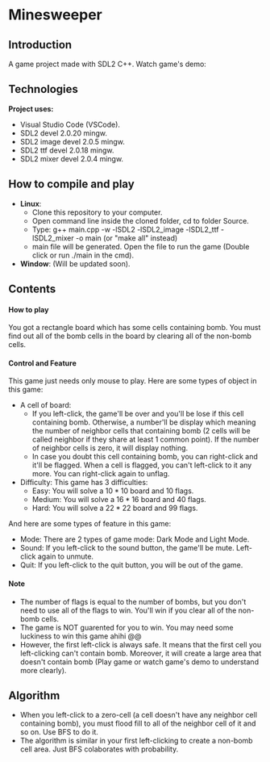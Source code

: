 # Minesweeper

## Introduction
A game project made with SDL2 C++.
Watch game's demo: 

## Technologies
**Project uses:**
+ Visual Studio Code (VSCode).
+ SDL2 devel 2.0.20 mingw.
+ SDL2 image devel 2.0.5 mingw.
+ SDL2 ttf devel 2.0.18 mingw.
+ SDL2 mixer devel 2.0.4 mingw.

## How to compile and play
- **Linux**:
  - Clone this repository to your computer.
  - Open command line inside the cloned folder, cd to folder Source.
  - Type: g++ main.cpp -w -lSDL2 -lSDL2_image -lSDL2_ttf -lSDL2_mixer -o main  (or "make all" instead)
  - main file will be generated. Open the file to run the game (Double click or run ./main in the cmd).
- **Window**: (Will be updated soon).

## Contents
#### How to play
You got a rectangle board which has some cells containing bomb. You must find out all of the bomb cells in the board by clearing all of the non-bomb cells.

#### Control and Feature
This game just needs only mouse to play. Here are some types of object in this game:
- A cell of board:
   * If you left-click, the game'll be over and you'll be lose if this cell containing bomb. Otherwise, a number'll be display which meaning the number of neighbor cells that containing bomb (2 cells will be called neighbor if they share at least 1 common point). If the number of neighbor cells is zero, it will display nothing.
   * In case you doubt this cell containing bomb, you can right-click and it'll be flagged. When a cell is flagged, you can't left-click to it any more. You can right-click again to unflag.
- Difficulty: This game has 3 difficulties:
    * Easy: You will solve a $10 * 10$ board and $10$ flags.
    * Medium: You will solve a $16*16$ board and $40$ flags.
    * Hard: You will solve a $22*22$ board and $99$ flags.

And here are some types of feature in this game:
- Mode: There are 2 types of game mode: Dark Mode and Light Mode.
- Sound: If you left-click to the sound button, the game'll be mute. Left-click again to unmute.
- Quit: If you left-click to the quit button, you will be out of the game.

#### Note
- The number of flags is equal to the number of bombs, but you don't need to use all of the flags to win. You'll win if you clear all of the non-bomb cells.
- The game is NOT guarented for you to win. You may need some luckiness to win this game ahihi @@
- However, the first left-click is always safe. It means that the first cell you left-clicking can't contain bomb. Moreover, it will create a large area that doesn't contain bomb (Play game or watch game's demo to understand more clearly).

## Algorithm
- When you left-click to a zero-cell (a cell doesn't have any neighbor cell containing bomb), you must flood fill to all of the neighbor cell of it and so on. Use BFS to do it.
- The algorithm is similar in your first left-clicking to create a non-bomb cell area. Just BFS colaborates with probability.